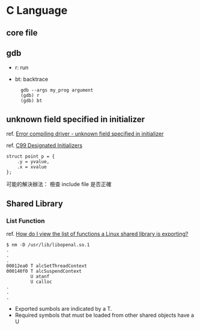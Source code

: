 
# C Language

## core file

    
## gdb
* r: run
* bt: backtrace

        gdb --args my_prog argument
        (gdb) r
        (gdb) bt

## unknown field specified in initializer
ref. [Error compiling driver - unknown field specified in initializer](http://stackoverflow.com/questions/12640024/error-compiling-driver-unknown-field-specified-in-initializer)

ref. [C99 Designated Initializers](http://gcc.gnu.org/onlinedocs/gcc/Designated-Inits.html)

    struct point p = {
        .y = yvalue,
        .x = xvalue
    };

可能的解決辦法： 檢查 include file 是否正確

## Shared Library

### List Function
ref. [How do I view the list of functions a Linux shared library is exporting?](http://stackoverflow.com/questions/4514745/how-do-i-view-the-list-of-functions-a-linux-shared-library-is-exporting)

    $ nm -D /usr/lib/libopenal.so.1
    .
    .
    .
    00012ea0 T alcSetThreadContext
    000140f0 T alcSuspendContext
             U atanf
             U calloc
    .
    .
    .
* Exported sumbols are indicated by a T.
* Required symbols that must be loaded from other shared objects have a U
